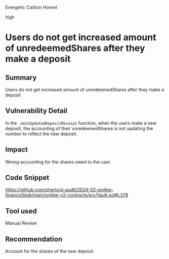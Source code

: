 Energetic Carbon Hornet

high

# Users do not get increased amount of unredeemedShares after they make a deposit

## Summary
Users do not get increased amount of unredeemedShares after they make a deposit

## Vulnerability Detail
In the `_emitUpdatedDepositReceipt` function, when the users make a new deposit, the accounting of their unredeemedShares is not updating the number to reflect the new deposit.

## Impact
Wrong accounting for the shares owed to the user.

## Code Snippet
https://github.com/sherlock-audit/2024-02-smilee-finance/blob/main/smilee-v2-contracts/src/Vault.sol#L378

## Tool used

Manual Review

## Recommendation
Account for the shares of the new deposit.
